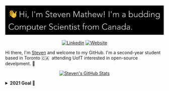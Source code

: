 <p><img src="hero.png" alt="Steven">
  <p align="center">
    <a href="https://www.linkedin.com/in/steven-mathew-b00249204/"><img src="https://img.shields.io/badge/-steven-mathew?style=for-the-badge&amp;logo=Linkedin&amp;logoColor=white&amp;link=https://linkedin.com/in/steven-mathew-b00249204/" alt="Linkedin"></a>
<a href="https://steven-mathew.github.io/website"><img src="https://img.shields.io/badge/-website-ff66ce?style=for-the-badge&amp;logoColor=white&amp;link=https://steven-mathew.github.io/website" alt="Website"></a>
  </p>
</p>

<p>Hi there, I'm <a href="http://steven-mathew.github.io/">Steven</a> and welcome to my GitHub. I'm a second-year student based in Toronto 🇨🇦 &#160;attending UofT interested in open-source develpment. 👋 </p>

<p align="center"><a href="https://github.com/anuraghazra/github-readme-stats"><img src="https://github-readme-stats.vercel.app/api?username=steven-mathew&show_icons=true&theme=dracula&count_private=true&hide=contribs,prs&amp;bg_color=000000&amp;text_color=ff5bff&amp;title_color=9e2eff" alt="Steven&#39;s GitHub Stats"></a></p>

<details>
  <summary><b>2021 Goal 🌱</b></summary>
  Try out <a href="https://www.rust-lang.org/">rust</a> and write a programming-language based in it. 
</details>

<!--
**steven-mathew/steven-mathew** is a ✨ _special_ ✨ repository because its `README.md` (this file) appears on your GitHub profile.

Here are some ideas to get you started:

- 🔭 I’m currently working on ...
- 🌱 I’m currently learning ...
- 👯 I’m looking to collaborate on ...
- 🤔 I’m looking for help with ...
- 💬 Ask me about ...
- 📫 How to reach me: ...
- 😄 Pronouns: ...
- ⚡ Fun fact: ...
-->
